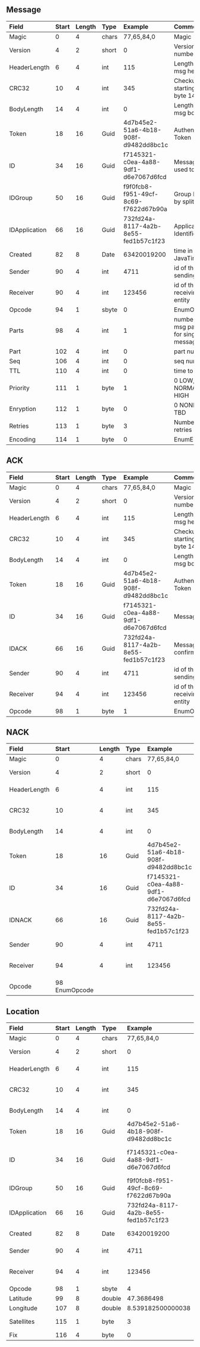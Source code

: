 ## Message ##

| **Field**	 | **Start** | 	**Length** | **Type** | **Example**| **Comment** |
|:-----------|:----------|:------------|:---------|:-----------|:------------|
| Magic	 | 0	 | 4	 | chars | 	77,65,84,0 | 	Magic |
| Version	 | 4	 | 2	 | short	 | 0	 | Version  number |
| HeaderLength	 | 6	 | 4	 | int	 | 115	 | Length of the msg header |
| CRC32	 | 10 | 	4 | 	int	| 345	 | Checkum, starting at byte 14 |
| BodyLength | 14	 | 4	 | int	 | 0	 | Length of the msg body |
| Token	 | 18 | 	16 | 	Guid	 | 4d7b45e2-51a6-4b18-908f-d9482dd8bc1c | 	Authentication Token |
| ID	 | 34	 |16 | Guid	 | f7145321-c0ea-4a88-9df1-d6e7067d6fcd	 | Message ID, used to ACK |
| IDGroup	 | 50 | 	16	 | Guid	 | f9f0fcb8-f951-49cf-8c69-f7622d67b90a	 | Group ID, used by split msg |
| IDApplication	 | 66 | 	16 | 	Guid	 | 732fd24a-8117-4a2b-8e55-fed1b57c1f23	 | Application Identifier |
| Created	 | 82 | 	8	 | Date	 | 63420019200	 | time in JavaTime |
| Sender	 | 90 | 	4 | 	int | 	4711	 | id of the sending entity |
| Receiver	 | 90	 | 4	 | int	 |123456	 | id of the receiving entity |
| Opcode	 | 94	 | 1	 | sbyte | 	0	 | EnumOpcode |
| Parts	 | 98 | 4 | 	int | 	1	 | number of msg parts 1 for single message |
| Part	 | 102	 | 4 | 	int | 	0	 | part number |
| Seq	 | 106	 | 4	 | int	| 0 | 	seq number |
| TTL	 | 110	 | 4 | int | 	0	 | time to live |
| Priority	 | 111	 |1	 |byte	 | 1 | 	0 LOW,1 NORMAL,2 HIGH |
| Enryption	 | 112 | 	1 | 	byte	 | 0 | 	0 NONE, 1 TBD |
| Retries	 | 113 | 	1	 | byte |	3	 | Number of retries |
| Encoding | 	114	 | 1	 | byte	 |0 | EnumEncoding |

## ACK ##
| **Field**	 	| **Start**  | **Length** | **Type** | **Example**| **Comment** |
|:------------|:-----------|:-----------|:---------|:-----------|:------------|
| Magic	 	| 0	 	| 4 | chars | 	77,65,84,0 | 	Magic |
| Version	 	| 4	 	| 2 | short	 | 0	 | Version  number |
| HeaderLength	| 6	 	| 4 | int	 | 115	 | Length of the msg header |
| CRC32	 	| 10 		| 4 | int	| 345	 | Checkum, starting at byte 14 |
| BodyLength 	| 14	 	| 4 | int	 | 0	 | Length of the msg body |
| Token	 	| 18 		| 16 | Guid	 | 4d7b45e2-51a6-4b18-908f-d9482dd8bc1c | 	Authentication Token |
| ID	 		| 34	 	| 16 | Guid	 | f7145321-c0ea-4a88-9df1-d6e7067d6fcd	 | Message ID|
| IDACK        | 66		| 16 | Guid	 | 732fd24a-8117-4a2b-8e55-fed1b57c1f23	 | Message ID to confirm |
| Sender	 	| 90 		| 4 | int | 	4711	 | id of the sending entity |
| Receiver	 	| 94		| 4 | int	 |123456	 | id of the receiving entity |
| Opcode	 	| 98	 	| 1 | byte | 	1	 |EnumOpcode |

## NACK ##
| **Field**	 	| **Start** | **Length** | **Type** | **Example**| **Comment** |
|:------------|:----------|:-----------|:---------|:-----------|:------------|
| Magic	 	| 0	 	| 4 | chars | 	77,65,84,0 | 	Magic |
| Version	 	| 4	 	| 2 | short	 | 0	 | Version  number |
| HeaderLength	| 6	 	| 4 | int	 | 115	 | Length of the msg header |
| CRC32	 	| 10 		| 4 | int	| 345	 | Checkum, starting at byte 14 |
| BodyLength 	| 14	 	| 4 | int	 | 0	 | Length of the msg body |
| Token	 	| 18 		| 16 | Guid	 | 4d7b45e2-51a6-4b18-908f-d9482dd8bc1c | 	Authentication Token |
| ID	 		| 34	 	| 16 | Guid	 | f7145321-c0ea-4a88-9df1-d6e7067d6fcd	 | Message ID |
| IDNACK        | 66		| 16 | Guid	 | 732fd24a-8117-4a2b-8e55-fed1b57c1f23	 | Message ID to resend |
| Sender	 	| 90 		| 4 | int | 	4711	 | id of the sending entity |
| Receiver	 	| 94		| 4 | int	 |123456	 | id of the receiving entity |
| Opcode	 	| 98	 EnumOpcode  |

## Location ##

| **Field**	 	| **Start** | **Length** | **Type** | **Example**| **Comment** |
|:------------|:----------|:-----------|:---------|:-----------|:------------|
| Magic	 	| 0	 	| 4 | chars | 	77,65,84,0 | 	Magic |
| Version	 	| 4	 	| 2 | short	 | 0	 | Version  number |
| HeaderLength	| 6	 	| 4 | int	 | 115	 | Length of the msg header |
| CRC32	 	| 10 		| 4 | int	| 345	 | Checkum, starting at byte 14 |
| BodyLength 	| 14	 	| 4 | int	 | 0	 | Length of the msg body |
| Token	 	| 18 		| 16 | Guid	 | 4d7b45e2-51a6-4b18-908f-d9482dd8bc1c | 	Authentication Token |
| ID	 		| 34	 	| 16 | Guid	 | f7145321-c0ea-4a88-9df1-d6e7067d6fcd	 | Message ID,Location will have no ACK |
| IDGroup	 	| 50 		| 16 | Guid	 | f9f0fcb8-f951-49cf-8c69-f7622d67b90a	 | Group ID, used by split msg |
| IDApplication | 66		| 16 | Guid	 | 732fd24a-8117-4a2b-8e55-fed1b57c1f23	 | Application Identifier |
| Created	 	| 82 		| 8 | Date	 | 63420019200	 | time in JavaTime |
| Sender	 	| 90 		| 4 | int | 	4711	 | id of the sending entity |
| Receiver	 	| 94		| 4 | int	 |123456	 | id of the receiving entity |
| Opcode	 	| 98	 	| 1 | sbyte | 	4	 | EnumOcode |
| Latitude		| 99 		| 8 | double | 	47.3686498	 | Latitude|
| Longitude	| 107		| 8 | double | 	8.539182500000038	 | Latitude|
| Satellites	| 115		| 1 | byte	| 3 | 	Number of Satelites |
| Fix	 		| 116		| 4 | byte	| 0 | 	Quality of Fix |